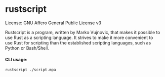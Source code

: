 # rustscript
License: GNU Affero General Public License v3

Rustscript is a program, written by Marko Vujnovic, that makes it possible to use Rust as a scripting language. It strives to make it more convenient to use Rust for scripting than the established scripting languages, such as Python or Bash/Shell.

#### CLI usage:
```sh
rustscript ./script.mpa
```

